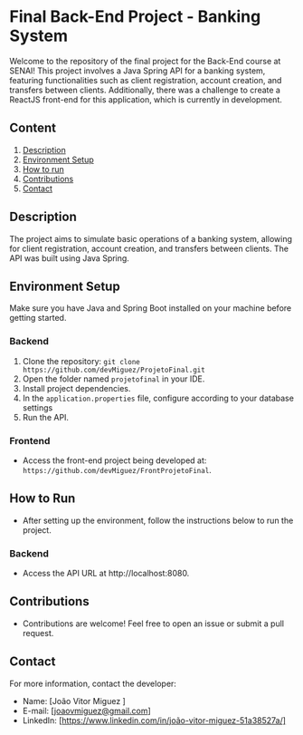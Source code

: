 # Final Back-End Project - Banking System

Welcome to the repository of the final project for the Back-End course at SENAI! This project involves a Java Spring API for a banking system, featuring functionalities such as client registration, account creation, and transfers between clients. Additionally, there was a challenge to create a ReactJS front-end for this application, which is currently in development.

## Content

1. [Description](#description)
2. [Environment Setup](#Environment-Setup)
3. [How to run](#how-to-run)
4. [Contributions](#contributions)
5. [Contact](#contact)

## Description

The project aims to simulate basic operations of a banking system, allowing for client registration, account creation, and transfers between clients. The API was built using Java Spring.

## Environment Setup

Make sure you have Java and Spring Boot installed on your machine before getting started.

### Backend

1. Clone the repository: `git clone https://github.com/devMiguez/ProjetoFinal.git`
2. Open the folder named `projetofinal` in your IDE.
3. Install project dependencies.
4. In the `application.properties` file, configure according to your database settings
5. Run the API.

### Frontend

- Access the front-end project being developed at: `https://github.com/devMiguez/FrontProjetoFinal`.

## How to Run

- After setting up the environment, follow the instructions below to run the project.

### Backend

- Access the API URL at http://localhost:8080.

## Contributions

- Contributions are welcome! Feel free to open an issue or submit a pull request.

## Contact

For more information, contact the developer:

- Name: [João Vitor Miguez ]
- E-mail: [joaovmiguez@gmail.com]
- LinkedIn: [https://www.linkedin.com/in/joão-vitor-miguez-51a38527a/]
